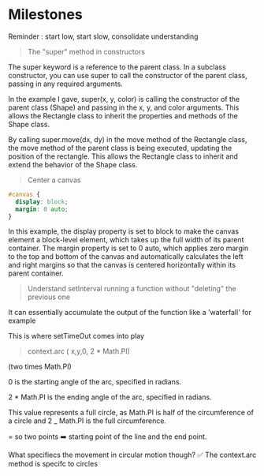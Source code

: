 # Milestones

Reminder : start low, start slow, consolidate understanding

> The "super" method in constructors

The super keyword is a reference to the parent class. In a subclass constructor, you can use super to call the constructor of the parent class, passing in any required arguments.

In the example I gave, super(x, y, color) is calling the constructor of the parent class (Shape) and passing in the x, y, and color arguments. This allows the Rectangle class to inherit the properties and methods of the Shape class.

By calling super.move(dx, dy) in the move method of the Rectangle class, the move method of the parent class is being executed, updating the position of the rectangle. This allows the Rectangle class to inherit and extend the behavior of the Shape class.

> Center a canvas

```CSS
#canvas {
  display: block;
  margin: 0 auto;
}
```

In this example, the display property is set to block to make the canvas element a block-level element, which takes up the full width of its parent container. The margin property is set to 0 auto, which applies zero margin to the top and bottom of the canvas and automatically calculates the left and right margins so that the canvas is centered horizontally within its parent container.

> Understand setInterval running a function without "deleting" the previous one

It can essentially accumulate the output of the function like a 'waterfall' for example

This is where setTimeOut comes into play

> context.arc ( x,y,0, 2 \* Math.PI)

(two times Math.PI)

0 is the starting angle of the arc, specified in radians.

2 \* Math.PI is the ending angle of the arc, specified in radians.

This value represents a full circle, as Math.PI is half of the circumference of a circle and 2 \_ Math.PI is the full circumference.

= so two points ➡️ starting point of the line and the end point.

What specifiecs the movement in circular motion though? ✅ The context.arc method is specifc to circles
